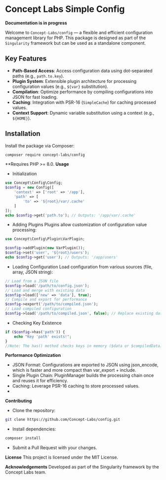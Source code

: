 # Concept Labs Simple Config
**Documentation is in progress**

Welcome to `Concept-Labs/config` — a flexible and efficient configuration management library for PHP. This package is designed as part of the `Singularity` framework but can be used as a standalone component.

## Key Features
- **Path-Based Access**: Access configuration data using dot-separated paths (e.g., `path.to.key`).
- **Plugin System**: Extensible plugin architecture for processing configuration values (e.g., `${var}` substitution).
- **Compilation**: Optimize performance by compiling configurations into JSON for fast loading.
- **Caching**: Integration with PSR-16 (`SimpleCache`) for caching processed values.
- **Context Support**: Dynamic variable substitution using a context (e.g., `${HOME}`).

## Installation
Install the package via Composer:

```bash
composer require concept-labs/config
```
**Requires PHP >= 8.0.
**Usage**
- Initialization
```php
use Concept\Config\Config;
$config = new Config([
    'context' => ['root' => '/app'],
    'path' => [
        'to' => '${root}/var/.cache'
    ]
]);
echo $config->get('path.to'); // Outputs: '/app/var/.cache'
```
- Adding Plugins
Plugins allow customization of configuration value processing:
```php
use Concept\Config\Plugin\VarPlugin;

$config->addPlugin(new VarPlugin());
$config->set('user', '${root}/users');
echo $config->get('user'); // Outputs: '/app/users'
```
 - Loading Configuration
Load configuration from various sources (file, array, JSON string):
```php
// Load from a JSON file
$config->load('/path/to/config.json');
// Load and merge with existing data
$config->load(['new' => 'data'], true);
// Compile and export for performance
$config->export('/path/to/compiled.json');
// Load compiled configuration
$config->load('/path/to/compiled.json', false); // Replace existing data
```
- Checking Key Existence
```php
if ($config->has('path')) {
    echo "Key 'path' exists!";
}
//Note: The has() method checks keys in memory ($data or $compiledData) and does not read file contents.
```

**Performance Optimization**
- JSON Format: Configurations are exported to JSON using json_encode, which is faster and more compact than var_export + include.
- Single Plugin Chain: PluginManager builds the processing chain once and reuses it for efficiency.
- Caching: Leverage PSR-16 caching to store processed values.
- 
**Contributing**
- Clone the repository:
```bash
git clone https://github.com/Concept-Labs/config.git
```
- Install dependencies:
```bash
composer install
```

- Submit a Pull Request with your changes.
  
**License**
This project is licensed under the MIT License.

**Acknowledgements**
Developed as part of the Singularity framework by the Concept Labs team.
